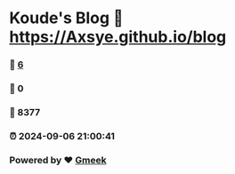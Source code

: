 # Koude's Blog :link: https://Axsye.github.io/blog 
### :page_facing_up: [6](https://Axsye.github.io/blog/tag.html) 
### :speech_balloon: 0 
### :hibiscus: 8377 
### :alarm_clock: 2024-09-06 21:00:41 
### Powered by :heart: [Gmeek](https://github.com/Meekdai/Gmeek)
